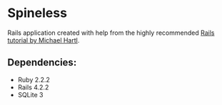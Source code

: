 <h1>Spineless</h1>

<p>Rails application created with help from the highly recommended <a href="http://www.railstutorial.org/">Rails tutorial by Michael Hartl</a>.</p>

<h2>Dependencies:</h2>

<ul>
<li>Ruby 2.2.2</li>
<li>Rails 4.2.2</li>
<li>SQLite 3</li>
</ul>